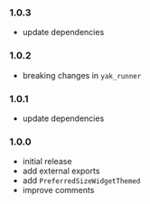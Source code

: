 ### 1.0.3
- update dependencies

### 1.0.2
- breaking changes in `yak_runner`

### 1.0.1
- update dependencies

### 1.0.0
- initial release
- add external exports
- add `PreferredSizeWidgetThemed`
- improve comments
